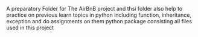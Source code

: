 A preparatory Folder for The AirBnB project and thsi folder also help to practice on previous learn topics in python including function, inheritance, exception and do assignments on them
python package consisting all files used in this project
